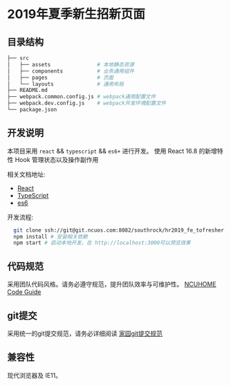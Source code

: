 # 2019年夏季新生招新页面

## 目录结构

```bash
├── src
│   ├── assets               # 本地静态资源
│   ├── components           # 业务通用组件
│   ├── pages                # 页面
│   └── layouts              # 通用布局
├── README.md
├── webpack.common.config.js # webpack通用配置文件
├── webpack.dev.config.js    # webpack开发环境配置文件
└── package.json
```

## 开发说明

本项目采用 `react` && `typescript` && `es6+` 进行开发。
使用 React 16.8 的新增特性 Hook 管理状态以及操作副作用

相关文档地址:
  * [React](https://doc.react-china.org/) 
  * [TypeScript](https://www.tslang.cn/docs/)
  * [es6](http://es6.ruanyifeng.com/)

开发流程:

```bash
  git clone ssh://git@git.ncuos.com:8082/southrock/hr2019_fe_tofresher.git # 克隆项目到本地
  npm install # 安装相关依赖
  npm start # 启动本地开发，在 http://localhost:3000可以预览效果
```

## 代码规范

采用团队代码风格。请务必遵守规范，提升团队效率与可维护性。 [NCUHOME Code Guide](http://ncuhome.github.io/frontend-guide/)

## git提交

采用统一的git提交规范，请务必详细阅读 [家园git提交规范](http://yanshuo.io/assets/player/?deck=58f7703ba22b9d006c15edee#/)

## 兼容性

现代浏览器及 IE11。
